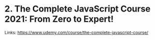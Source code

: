 # 2. The Complete JavaScript Course 2021: From Zero to Expert!

Links: https://www.udemy.com/course/the-complete-javascript-course/